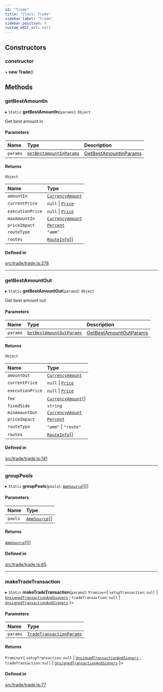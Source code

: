 ```yaml
---
id: "Trade"
title: "Class: Trade"
sidebar_label: "Trade"
sidebar_position: 0
custom_edit_url: null
---
```


## Constructors

### constructor

• **new Trade**()

## Methods

### getBestAmountIn

▸ `Static` **getBestAmountIn**(`params`): `Object`

Get best amount in

#### Parameters

| Name | Type | Description |
| :------ | :------ | :------ |
| `params` | [`GetBestAmountInParams`](../interfaces/GetBestAmountInParams.md) | [GetBestAmountInParams](../interfaces/GetBestAmountInParams.md) |

#### Returns

`Object`

| Name | Type |
| :------ | :------ |
| `amountIn` | [`CurrencyAmount`](CurrencyAmount.md) |
| `currentPrice` | ``null`` \| [`Price`](Price.md) |
| `executionPrice` | ``null`` \| [`Price`](Price.md) |
| `maxAmountIn` | [`CurrencyAmount`](CurrencyAmount.md) |
| `priceImpact` | [`Percent`](Percent.md) |
| `routeType` | ``"amm"`` |
| `routes` | [`RouteInfo`](../interfaces/RouteInfo.md)[] |

#### Defined in

[src/trade/trade.ts:278](https://github.com/alpha-defi/raydium-sdk/blob/ce1010a/src/trade/trade.ts#L278)

___

### getBestAmountOut

▸ `Static` **getBestAmountOut**(`params`): `Object`

Get best amount out

#### Parameters

| Name | Type | Description |
| :------ | :------ | :------ |
| `params` | [`GetBestAmountOutParams`](../interfaces/GetBestAmountOutParams.md) | [GetBestAmountOutParams](../interfaces/GetBestAmountOutParams.md) |

#### Returns

`Object`

| Name | Type |
| :------ | :------ |
| `amountOut` | [`CurrencyAmount`](CurrencyAmount.md) |
| `currentPrice` | ``null`` \| [`Price`](Price.md) |
| `executionPrice` | ``null`` \| [`Price`](Price.md) |
| `fee` | [`CurrencyAmount`](CurrencyAmount.md)[] |
| `fixedSide` | `string` |
| `minAmountOut` | [`CurrencyAmount`](CurrencyAmount.md) |
| `priceImpact` | [`Percent`](Percent.md) |
| `routeType` | ``"amm"`` \| ``"route"`` |
| `routes` | [`RouteInfo`](../interfaces/RouteInfo.md)[] |

#### Defined in

[src/trade/trade.ts:141](https://github.com/alpha-defi/raydium-sdk/blob/ce1010a/src/trade/trade.ts#L141)

___

### groupPools

▸ `Static` **groupPools**(`pools`): [`AmmSource`](../interfaces/AmmSource.md)[][]

#### Parameters

| Name | Type |
| :------ | :------ |
| `pools` | [`AmmSource`](../interfaces/AmmSource.md)[] |

#### Returns

[`AmmSource`](../interfaces/AmmSource.md)[][]

#### Defined in

[src/trade/trade.ts:65](https://github.com/alpha-defi/raydium-sdk/blob/ce1010a/src/trade/trade.ts#L65)

___

### makeTradeTransaction

▸ `Static` **makeTradeTransaction**(`params`): `Promise`<{ `setupTransaction`: ``null`` \| [`UnsignedTransactionAndSigners`](../interfaces/UnsignedTransactionAndSigners.md) ; `tradeTransaction`: ``null`` \| [`UnsignedTransactionAndSigners`](../interfaces/UnsignedTransactionAndSigners.md)  }\>

#### Parameters

| Name | Type |
| :------ | :------ |
| `params` | [`TradeTransactionParams`](../interfaces/TradeTransactionParams.md) |

#### Returns

`Promise`<{ `setupTransaction`: ``null`` \| [`UnsignedTransactionAndSigners`](../interfaces/UnsignedTransactionAndSigners.md) ; `tradeTransaction`: ``null`` \| [`UnsignedTransactionAndSigners`](../interfaces/UnsignedTransactionAndSigners.md)  }\>

#### Defined in

[src/trade/trade.ts:77](https://github.com/alpha-defi/raydium-sdk/blob/ce1010a/src/trade/trade.ts#L77)
